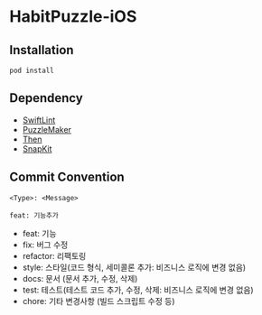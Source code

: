 # HabitPuzzle-iOS

## Installation

```
pod install
```

## Dependency
- [SwiftLint](https://github.com/realm/SwiftLint)
- [PuzzleMaker](https://github.com/PGSSoft/PuzzleMaker)
- [Then](https://github.com/devxoul/Then)
- [SnapKit](https://github.com/SnapKit/SnapKit)

## Commit Convention
```
<Type>: <Message>
```
```
feat: 기능추가
```
- feat: 기능
- fix: 버그 수정
- refactor: 리팩토링
- style: 스타일(코드 형식, 세미콜론 추가: 비즈니스 로직에 변경 없음)
- docs: 문서 (문서 추가, 수정, 삭제)
- test: 테스트(테스트 코드 추가, 수정, 삭제: 비즈니스 로직에 변경 없음)
- chore: 기타 변경사항 (빌드 스크립트 수정 등)
